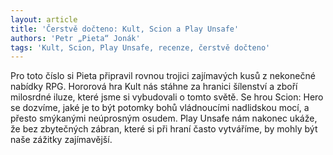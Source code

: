 ```yaml
---
layout: article
title: 'Čerstvě dočteno: Kult, Scion a Play Unsafe'
authors: 'Petr „Pieta“ Jonák'
tags: 'Kult, Scion, Play Unsafe, recenze, čerstvě dočteno'
---
```


Pro toto číslo si Pieta připravil rovnou trojici zajímavých kusů z nekonečné nabídky RPG. Hororová hra Kult nás stáhne za hranici šílenství a zboří milosrdné iluze, které jsme si vybudovali o tomto světě. Se hrou Scion: Hero se dozvíme, jaké je to být potomky bohů vládnoucími nadlidskou mocí,
a přesto smýkanými neúprosným osudem. Play Unsafe nám nakonec ukáže, že bez zbytečných zábran, které si při hraní často vytváříme, by mohly být naše zážitky zajímavější.
